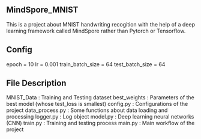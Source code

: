 ## MindSpore_MNIST
This is a project about MNIST handwriting recogition with the help of a deep learning framework called MindSpore rather than Pytorch or Tensorflow.

## Config
epoch = 10
lr = 0.001
train_batch_size = 64
test_batch_size = 64

## File Description
MNIST_Data : Training and Testing dataset
best_weights : Parameters of the best model (whose test_loss is smallest)
config.py : Configurations of the project
data_process.py : Some functions about data loading and processing
logger.py : Log object
model.py : Deep learning neural networks (CNN)
train.py : Training and testing process
main.py : Main workflow of the project
